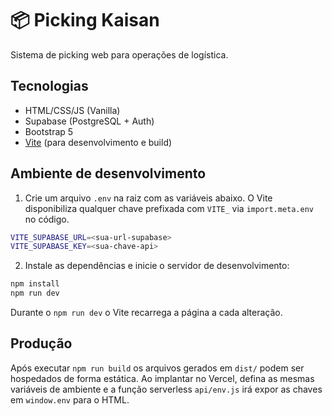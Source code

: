 # 📦 Picking Kaisan

Sistema de picking web para operações de logística.

## Tecnologias
- HTML/CSS/JS (Vanilla)
- Supabase (PostgreSQL + Auth)
- Bootstrap 5
- [Vite](https://vitejs.dev/) (para desenvolvimento e build)

## Ambiente de desenvolvimento

1. Crie um arquivo `.env` na raiz com as variáveis abaixo. O Vite disponibiliza
   qualquer chave prefixada com `VITE_` via `import.meta.env` no código.

```bash
VITE_SUPABASE_URL=<sua-url-supabase>
VITE_SUPABASE_KEY=<sua-chave-api>
```

2. Instale as dependências e inicie o servidor de desenvolvimento:

```bash
npm install
npm run dev
```

Durante o `npm run dev` o Vite recarrega a página a cada alteração.

## Produção

Após executar `npm run build` os arquivos gerados em `dist/` podem ser
hospedados de forma estática. Ao implantar no Vercel, defina as mesmas
variáveis de ambiente e a função serverless `api/env.js` irá expor as chaves em
`window.env` para o HTML.